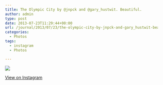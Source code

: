 ```yaml
---
title: The Olympic City by @jnpck and @gary_hustwit. Beautiful.
author: admin
type: post
date: 2013-07-23T11:29:44+00:00
url: /journal/2013/07/23/the-olympic-city-by-jnpck-and-gary_hustwit-beautiful/
categories:
  - Photos
tags:
  - instagram
  - Photos

---
```

<img src="http://lobban.org/wordpress//HLIC/6e9e9e72465ef37136bd9d09943059c8.jpg" class="instagram-image" />

<p class="view-instagram">
  <a href="http://instagram.com/p/cGvKSCKlg6/">View on Instagram</a>
</p>